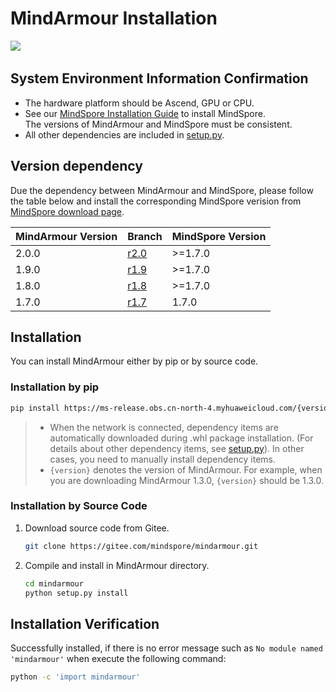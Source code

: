 # MindArmour Installation

<a href="https://gitee.com/mindspore/docs/blob/master/docs/mindarmour/docs/source_en/mindarmour_install.md" target="_blank"><img src="https://mindspore-website.obs.cn-north-4.myhuaweicloud.com/website-images/master/resource/_static/logo_source_en.png"></a>&nbsp;&nbsp;

## System Environment Information Confirmation

- The hardware platform should be Ascend, GPU or CPU.
- See our [MindSpore Installation Guide](https://www.mindspore.cn/install/en) to install MindSpore.  
    The versions of MindArmour and MindSpore must be consistent.
- All other dependencies are included in [setup.py](https://gitee.com/mindspore/mindarmour/blob/master/setup.py).

## Version dependency

Due the dependency between MindArmour and MindSpore, please follow the table below and install the corresponding MindSpore verision from [MindSpore download page](https://www.mindspore.cn/versions/en).

| MindArmour Version | Branch                                                    | MindSpore Version |
| ------------------ | --------------------------------------------------------- | ----------------- |
| 2.0.0              | [r2.0](https://gitee.com/mindspore/mindarmour/tree/r2.0/) | >=1.7.0           |
| 1.9.0              | [r1.9](https://gitee.com/mindspore/mindarmour/tree/r1.9/) | >=1.7.0           |
| 1.8.0              | [r1.8](https://gitee.com/mindspore/mindarmour/tree/r1.8/) | >=1.7.0           |
| 1.7.0              | [r1.7](https://gitee.com/mindspore/mindarmour/tree/r1.7/) | 1.7.0             |

## Installation

You can install MindArmour either by pip or by source code.

### Installation by pip

```bash
pip install https://ms-release.obs.cn-north-4.myhuaweicloud.com/{version}/MindArmour/any/mindarmour-{version}-py3-none-any.whl --trusted-host ms-release.obs.cn-north-4.myhuaweicloud.com -i https://pypi.tuna.tsinghua.edu.cn/simple
```

> - When the network is connected, dependency items are automatically downloaded during .whl package installation. (For details about other dependency items, see [setup.py](https://gitee.com/mindspore/mindarmour/blob/master/setup.py)). In other cases, you need to manually install dependency items.
> - `{version}` denotes the version of MindArmour. For example, when you are downloading MindArmour 1.3.0, `{version}` should be 1.3.0.

### Installation by Source Code

1. Download source code from Gitee.

    ```bash
    git clone https://gitee.com/mindspore/mindarmour.git
    ```

2. Compile and install in MindArmour directory.

    ```bash
    cd mindarmour
    python setup.py install
    ```

## Installation Verification

Successfully installed, if there is no error message such as `No module named 'mindarmour'` when execute the following command:

```bash
python -c 'import mindarmour'
```